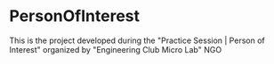 # PersonOfInterest
This is the project developed during the "Practice Session | Person of Interest" organized by "Engineering Club Micro Lab" NGO

